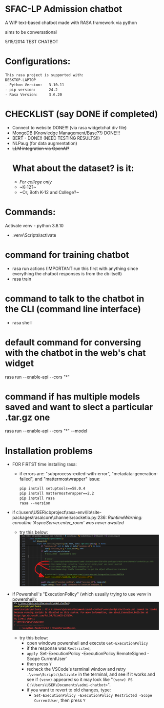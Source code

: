 # SFAC-LP Admission chatbot
A WIP text-based chatbot made with RASA framework via python

aims to be conversational

5/15/2014 TEST CHATBOT

# Configurations:
    This rasa project is supported with:
    DESKTOP-LAPTOP
    - Python Version:   3.10.11
    - pip version:      24.2
    - Rasa Version:     3.6.20

# CHECKLIST (say DONE if completed)
- Connect to website DONE!!! (via rasa widgetchat div file)
- MongoDB (Knowledge Management/Base??) DONE!!!
- BERT - DONE!! (NEED TESTING RESULTS!!)
- NLPaug (for data augmentation)
- ~~LLM integration via OpenAI?~~
    # What about the dataset? is it:
    - _For college only_
    - ~K-12?~
    - ~Or, Both K-12 and College?~

# Commands:

Activate venv - python 3.8.10

- .venv\Scripts\activate

# command for training chatbot
- rasa run actions (IMPORTANT:run this first with anything since everything the chatbot responses is from the db itself)
- rasa train

# command to talk to the chatbot in the CLI (command line interface)
- rasa shell
# default command for conversing with the chatbot in the web's chat widget
rasa run --enable-api --cors "*"
# command if has multiple models saved and want to slect a particular .tar.gz one
rasa run --enable-api --cors "*" --model <path>

# Installation problems
- FOR FiRTST time installing rasa:
    - if errors are:
        "subprocess-exited-with-error", "metadata-generation-failed", and
        "mattermostwrapper" issue:
        ```
        pip install setuptools==58.0.4
        pip install mattermostwrapper==2.2
        pip install rasa
        rasa --version
        ```

- if c:\users\USER\cbproject\rasa-env\lib\site-packages\rasa\core\channels\socketio.py:236: 
    _RuntimeWarning: coroutine ‘AsyncServer.enter_room’ was never awaited_
    - try this below:![async_236_warning](docs/images/async_236_warning.png)
    

- if Powershell's "ExecutionPolicy" (which usually trying to use venv in powershell):
    ![Execution policy](docs/images/execution_policy.png)
    - try this below:
        - open windows powershell and execute `Get-ExecutionPolicy`
        - if the response was `Restricted`, 
        - `apply `Set-ExecutionPolicy -ExecutionPolicy RemoteSigned -Scope CurrentUser`
        - then press `Y`
        - recheck the VSCode's terminal window and retry `.\venv\Scripts\Activate` in the terminal, and see if it works and see if `(venv)` appeared so it may look like "`(venv) PS C:\Users\USER\Documents\admi-chatbot>`".
        - if you want to revert to old changes, type:
            - `Set-ExecutionPolicy -ExecutionPolicy Restricted -Scope CurrentUser`, then press `Y`




        
